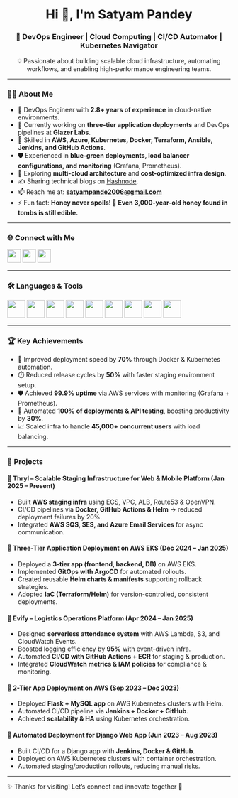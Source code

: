 <h1 align="center">Hi 👋, I'm Satyam Pandey</h1>
<h3 align="center">🚀 DevOps Engineer | Cloud Computing | CI/CD Automator | Kubernetes Navigator</h3>

<p align="center">
💡 Passionate about building scalable cloud infrastructure, automating workflows, and enabling high-performance engineering teams.
</p>

---

### 👨‍💻 About Me

- 💼 DevOps Engineer with **2.8+ years of experience** in cloud-native environments.  
- 🔭 Currently working on **three-tier application deployments** and DevOps pipelines at **Glazer Labs**.  
- 🌱 Skilled in **AWS, Azure, Kubernetes, Docker, Terraform, Ansible, Jenkins, and GitHub Actions**.  
- 🛡️ Experienced in **blue-green deployments, load balancer configurations, and monitoring** (Grafana, Prometheus).  
- 🧠 Exploring **multi-cloud architecture** and **cost-optimized infra design**.  
- ✍️ Sharing technical blogs on [Hashnode](https://hashnode.com/@satyampandey).  
- 📫 Reach me at: **satyampande2006@gmail.com**  
- ⚡ Fun fact: **Honey never spoils! 🍯 Even 3,000-year-old honey found in tombs is still edible.**  

---

### 🌐 Connect with Me

<p align="left">
  <a href="https://linkedin.com/in/pandeyysatyam" target="blank"><img src="https://cdn.jsdelivr.net/gh/devicons/devicon/icons/linkedin/linkedin-original.svg" height="30" width="30" /></a>
  <a href="https://instagram.com/pandeyy.satyam" target="blank"><img src="https://cdn.jsdelivr.net/gh/devicons/devicon/icons/facebook/facebook-original.svg" height="30" width="30" /></a>
  <a href="https://hashnode.com/@satyampandey" target="blank"><img src="https://cdn.jsdelivr.net/gh/simple-icons/simple-icons/icons/hashnode.svg" height="30" width="30" /></a>
</p>

---

### 🛠️ Languages & Tools

<p align="left">
<a href="https://aws.amazon.com" target="_blank"><img src="https://www.vectorlogo.zone/logos/amazon_aws/amazon_aws-icon.svg" width="40" height="40"/></a>
  <a href="https://www.docker.com/" target="_blank"><img src="https://cdn.jsdelivr.net/gh/devicons/devicon/icons/docker/docker-original.svg" width="40" height="40"/></a>
  <a href="https://kubernetes.io/" target="_blank"><img src="https://cdn.jsdelivr.net/gh/devicons/devicon/icons/kubernetes/kubernetes-plain.svg" width="40" height="40"/></a>
  <a href="https://www.jenkins.io/" target="_blank"><img src="https://cdn.jsdelivr.net/gh/devicons/devicon/icons/jenkins/jenkins-original.svg" width="40" height="40"/></a>
  <a href="https://git-scm.com/" target="_blank"><img src="https://cdn.jsdelivr.net/gh/devicons/devicon/icons/git/git-original.svg" width="40" height="40"/></a>
  <a href="https://www.linux.org/" target="_blank"><img src="https://cdn.jsdelivr.net/gh/devicons/devicon/icons/linux/linux-original.svg" width="40" height="40"/></a>
  <a href="https://www.terraform.io/" target="_blank"><img src="https://cdn.jsdelivr.net/gh/devicons/devicon/icons/terraform/terraform-original.svg" width="40" height="40"/></a>
  <a href="https://grafana.com/" target="_blank"><img src="https://www.vectorlogo.zone/logos/grafana/grafana-icon.svg" width="40" height="40"/></a>
  <a href="https://prometheus.io/" target="_blank"><img src="https://www.vectorlogo.zone/logos/prometheusio/prometheusio-icon.svg" width="40" height="40"/></a>
</p>

---

### 🏆 Key Achievements

- 🚀 Improved deployment speed by **70%** through Docker & Kubernetes automation.  
- ⏱️ Reduced release cycles by **50%** with faster staging environment setup.  
- 🛡️ Achieved **99.9% uptime** via AWS services with monitoring (Grafana + Prometheus).  
- 🔄 Automated **100% of deployments & API testing**, boosting productivity by **30%**.  
- 📈 Scaled infra to handle **45,000+ concurrent users** with load balancing.  

---

### 📂 Projects

#### 🔹 Thryl – Scalable Staging Infrastructure for Web & Mobile Platform (Jan 2025 – Present)
- Built **AWS staging infra** using ECS, VPC, ALB, Route53 & OpenVPN.  
- CI/CD pipelines via **Docker, GitHub Actions & Helm** → reduced deployment failures by 20%.  
- Integrated **AWS SQS, SES, and Azure Email Services** for async communication.  

#### 🔹 Three-Tier Application Deployment on AWS EKS (Dec 2024 – Jan 2025)
- Deployed a **3-tier app (frontend, backend, DB)** on AWS EKS.  
- Implemented **GitOps with ArgoCD** for automated rollouts.  
- Created reusable **Helm charts & manifests** supporting rollback strategies.  
- Adopted **IaC (Terraform/Helm)** for version-controlled, consistent deployments.  

#### 🔹 Evify – Logistics Operations Platform (Apr 2024 – Jan 2025)
- Designed **serverless attendance system** with AWS Lambda, S3, and CloudWatch Events.  
- Boosted logging efficiency by **95%** with event-driven infra.  
- Automated **CI/CD with GitHub Actions + ECR** for staging & production.  
- Integrated **CloudWatch metrics & IAM policies** for compliance & monitoring.  

#### 🔹 2-Tier App Deployment on AWS (Sep 2023 – Dec 2023)
- Deployed **Flask + MySQL app** on AWS Kubernetes clusters with Helm.  
- Automated CI/CD pipeline via **Jenkins + Docker + GitHub**.  
- Achieved **scalability & HA** using Kubernetes orchestration.  

#### 🔹 Automated Deployment for Django Web App (Jun 2023 – Aug 2023)
- Built CI/CD for a Django app with **Jenkins, Docker & GitHub**.  
- Deployed on AWS Kubernetes clusters with container orchestration.  
- Automated staging/production rollouts, reducing manual risks.  

---

✨ Thanks for visiting! Let’s connect and innovate together 🚀

